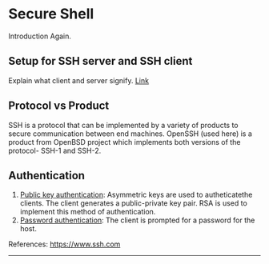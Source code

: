 # Secure Shell

Introduction Again.

## Setup for SSH server and SSH client
Explain what client and server signify. [Link](ssh_setup.md)

## Protocol vs Product
SSH is a protocol that can be implemented by a variety of products to secure communication between end machines. OpenSSH (used here) is a product from OpenBSD project which implements both versions of the protocol- SSH-1 and SSH-2.
 
 
 ## Authentication
 1. [Public key authentication](public_key_authentication.md): Asymmetric keys are used to autheticatethe clients. The client generates a public-private key pair. RSA is used to implement this method of authentication. 
 2. [Password authentication](ssh_setup.md): The client is prompted for a password for the host.


References: https://www.ssh.com

--- 
